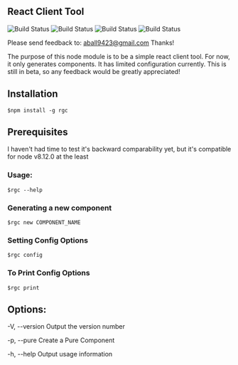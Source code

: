## React Client Tool

![Build Status](https://img.shields.io/badge/dependencies-up_to_date-brightgreen.svg)  ![Build Status](https://img.shields.io/badge/dev_dependencies-up_to_date-brightgreen.svg)
![Build Status](https://img.shields.io/badge/npm-v6.2.4-blue.svg) ![Build Status](https://img.shields.io/badge/license-MIT-green.svg)

Please send feedback to: aball9423@gmail.com
Thanks!

The purpose of this node module is to be a simple react client tool.  For now, it only generates components.  It has limited configuration currently. This is still in beta, so any feedback would be greatly appreciated! 

## Installation
	$npm install -g rgc
## Prerequisites
I haven't had time to test it's backward comparability yet, but it's compatible for node v8.12.0 at the least


### Usage:

	$rgc --help

### Generating a new component
	$rgc new COMPONENT_NAME
### Setting Config Options
	$rgc config
### To Print Config Options
	$rgc print

  

## Options:

-V, --version Output the version number

-p, --pure Create a Pure Component

-h, --help Output usage information

  
  


